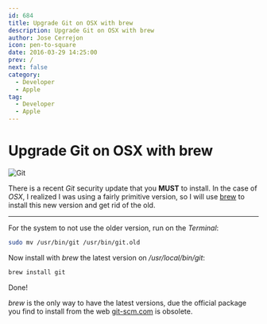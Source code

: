 ```yaml
---
id: 684
title: Upgrade Git on OSX with brew
description: Upgrade Git on OSX with brew
author: Jose Cerrejon
icon: pen-to-square
date: 2016-03-29 14:25:00
prev: /
next: false
category:
  - Developer
  - Apple
tag:
  - Developer
  - Apple
---
```


# Upgrade Git on OSX with brew

![Git](/images/git.png)

There is a recent *Git* security update that you **MUST** to install. In the case of *OSX*, I realized I was using a fairly primitive version, so I will use [brew](http://brew.sh) to install this new version and get rid of the old.

- - -
For the system to not use the older version, run on the *Terminal*:

```bash
sudo mv /usr/bin/git /usr/bin/git.old
```

Now install with *brew* the latest version on */usr/local/bin/git*:

```bash
brew install git
```

Done!

*brew* is the only way to have the latest versions, due the official package you find to install from the web [git-scm.com](https://git-scm.com/downloads) is obsolete.